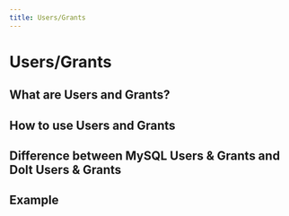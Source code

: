 ```yaml
---
title: Users/Grants
---
```


# Users/Grants

## What are Users and Grants?



## How to use Users and Grants



## Difference between MySQL Users & Grants and Dolt Users & Grants



## Example


